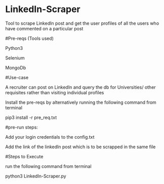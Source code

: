 # LinkedIn-Scraper

Tool to scrape LinkedIn post and get the user profiles of all the users who have commented on a particular post

#Pre-reqs (Tools used)

 Python3
 
 Selenium
 
 MongoDb

#Use-case

A recruiter can post on LinkedIn and query the db for Universities/ other requisites rather than visiting individual profiles
 
 
 Install the pre-reqs by alternatively running the following command from terminal
 
 pip3 install -r pre_req.txt
 
 #pre-run steps:
 
 Add your login credentials to the config.txt
 
 Add the link of the linkedIn post which is to be scrapped in the same file
 
 #Steps to Execute
 
 run the following command from terminal
 
 python3 LinkedIn-Scraper.py 
